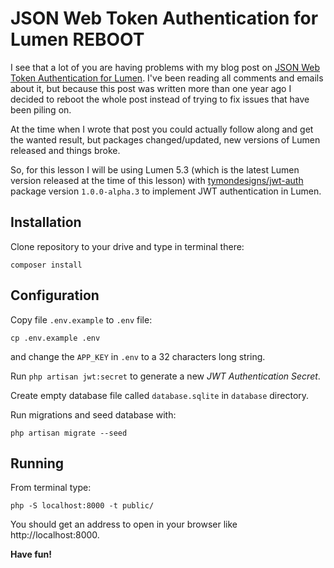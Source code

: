 # JSON Web Token Authentication for Lumen REBOOT

I see that a lot of you are having problems with my blog post on [JSON Web Token Authentication for Lumen](https://laravelista.com/posts/json-web-token-authentication-for-lumen#comments). I've been reading all comments and emails about it, but because this post was written more than one year ago I decided to reboot the whole post instead of trying to fix issues that have been piling on.

At the time when I wrote that post you could actually follow along and get the wanted result, but packages changed/updated, new versions of Lumen released and things broke.

So, for this lesson I will be using Lumen 5.3 (which is the latest Lumen version released at the time of this lesson) with [tymondesigns/jwt-auth](https://github.com/tymondesigns/jwt-auth) package version `1.0.0-alpha.3` to implement JWT authentication in Lumen.

## Installation

Clone repository to your drive and type in terminal there:

```
composer install
```

## Configuration

Copy file `.env.example` to `.env` file:

```
cp .env.example .env
```

and change the `APP_KEY` in `.env` to a 32 characters long string.

Run `php artisan jwt:secret` to generate a new *JWT Authentication Secret*.

Create empty database file called `database.sqlite` in `database` directory.

Run migrations and seed database with:

```
php artisan migrate --seed
```

## Running

From terminal type:

```
php -S localhost:8000 -t public/
```

You should get an address to open in your browser like http://localhost:8000.

**Have fun!**

